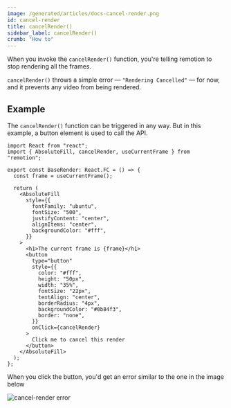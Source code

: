 ```yaml
---
image: /generated/articles/docs-cancel-render.png
id: cancel-render
title: cancelRender()
sidebar_label: cancelRender()
crumb: "How to"
---
```


When you invoke the `cancelRender()` function, you're telling remotion to stop rendering all the frames.

`cancelRender()` throws a simple error &mdash; `"Rendering Cancelled"` &mdash; for now, and it prevents any video from being rendered.

## Example

The `cancelRender()` function can be triggered in any way. But in this example, a button element is used to call the API.

```tsx twoSlash {2, 30}
import React from "react";
import { AbsoluteFill, cancelRender, useCurrentFrame } from "remotion";

export const BaseRender: React.FC = () => {
  const frame = useCurrentFrame();

  return (
    <AbsoluteFill
      style={{
        fontFamily: "ubuntu",
        fontSize: "500",
        justifyContent: "center",
        alignItems: "center",
        backgroundColor: "#fff",
      }}
    >
      <h1>The current frame is {frame}</h1>
      <button
        type="button"
        style={{
          color: "#fff",
          height: "50px",
          width: "35%",
          fontSize: "22px",
          textAlign: "center",
          borderRadius: "4px",
          backgroundColor: "#0b84f3",
          border: "none",
        }}
        onClick={cancelRender}
      >
        Click me to cancel this render
      </button>
    </AbsoluteFill>
  );
};
```

When you click the button, you'd get an error similar to the one in the image below

![cancel-render error](/img/cancel-render/error.png)
